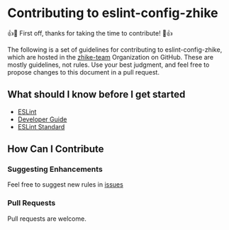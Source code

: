 # Contributing to eslint-config-zhike

👍🎉 First off, thanks for taking the time to contribute! 🎉👍

The following is a set of guidelines for contributing to eslint-config-zhike,
which are hosted in the [zhike-team](https://github.com/zhike-team) Organization on GitHub. These are mostly guidelines, not rules.
Use your best judgment, and feel free to propose changes to this document in a pull request.

## What should I know before I get started

* [ESLint](https://eslint.org/)
* [Developer Guide](https://eslint.org/docs/developer-guide/)
* [ESLint Standard](https://standardjs.com/)

## How Can I Contribute

### Suggesting Enhancements

Feel free to suggest new rules in [issues](https://github.com/zhike-team/eslint-config-zhike/issues)

### Pull Requests

Pull requests are welcome.
